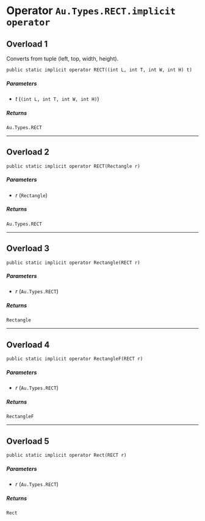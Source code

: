 # Operator `Au.Types.RECT.implicit operator`

## Overload 1

Converts from tuple (left, top, width, height).

```
public static implicit operator RECT((int L, int T, int W, int H) t)
```

##### Parameters

- *t*  (`(int L, int T, int W, int H)`)

##### Returns

`Au.Types.RECT`

* * *

## Overload 2

```
public static implicit operator RECT(Rectangle r)
```

##### Parameters

- *r*  (`Rectangle`)

##### Returns

`Au.Types.RECT`

* * *

## Overload 3

```
public static implicit operator Rectangle(RECT r)
```

##### Parameters

- *r*  (`Au.Types.RECT`)

##### Returns

`Rectangle`

* * *

## Overload 4

```
public static implicit operator RectangleF(RECT r)
```

##### Parameters

- *r*  (`Au.Types.RECT`)

##### Returns

`RectangleF`

* * *

## Overload 5

```
public static implicit operator Rect(RECT r)
```

##### Parameters

- *r*  (`Au.Types.RECT`)

##### Returns

`Rect`
